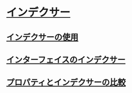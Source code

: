# [インデクサー](index.md)
## [インデクサーの使用](using-indexers.md)
## [インターフェイスのインデクサー](indexers-in-interfaces.md)
## [プロパティとインデクサーの比較](comparison-between-properties-and-indexers.md)
